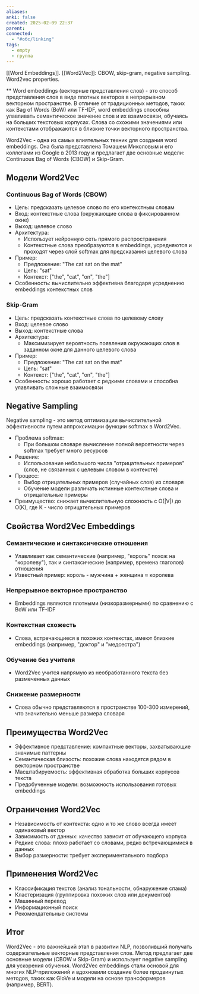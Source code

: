 ```yaml
---
aliases: 
anki: false
created: 2025-02-09 22:37
parent: 
connected:
  - "#обс/linking"
tags:
  - empty
  - группа
---
```

[[Word Embeddings]]. [[Word2Vec]]: CBOW, skip-gram, negative sampling. Word2vec properties.

**
Word embeddings (векторные представления слов) - это способ представления слов в виде плотных векторов в непрерывном векторном пространстве. В отличие от традиционных методов, таких как Bag of Words (BoW) или TF-IDF, word embeddings способны улавливать семантическое значение слов и их взаимосвязи, обучаясь на больших текстовых корпусах. Слова со схожими значениями или контекстами отображаются в близкие точки векторного пространства.

Word2Vec - одна из самых влиятельных техник для создания word embeddings. Она была представлена Томашем Миколовым и его коллегами из Google в 2013 году и предлагает две основные модели: Continuous Bag of Words (CBOW) и Skip-Gram.

## Модели Word2Vec

### Continuous Bag of Words (CBOW)

- Цель: предсказать целевое слово по его контекстным словам
- Вход: контекстные слова (окружающие слова в фиксированном окне)
- Выход: целевое слово
- Архитектура:
  - Использует нейронную сеть прямого распространения
  - Контекстные слова преобразуются в embeddings, усредняются и проходят через слой softmax для предсказания целевого слова
- Пример:
  - Предложение: "The cat sat on the mat"
  - Цель: "sat"
  - Контекст: ["the", "cat", "on", "the"]
- Особенность: вычислительно эффективна благодаря усреднению embeddings контекстных слов

### Skip-Gram

- Цель: предсказать контекстные слова по целевому слову
- Вход: целевое слово
- Выход: контекстные слова
- Архитектура:
  - Максимизирует вероятность появления окружающих слов в заданном окне для данного целевого слова
- Пример:
  - Предложение: "The cat sat on the mat"
  - Цель: "sat"
  - Контекст: ["the", "cat", "on", "the"]
- Особенность: хорошо работает с редкими словами и способна улавливать сложные взаимосвязи

## Negative Sampling

Negative sampling - это метод оптимизации вычислительной эффективности путем аппроксимации функции softmax в Word2Vec.

- Проблема softmax:
  - При большом словаре вычисление полной вероятности через softmax требует много ресурсов
- Решение:
  - Использование небольшого числа "отрицательных примеров" (слов, не связанных с целевым словом в контексте)
- Процесс:
  - Выбор отрицательных примеров (случайных слов) из словаря
  - Обучение модели различать истинные контекстные слова и отрицательные примеры
- Преимущество: снижает вычислительную сложность с O(|V|) до O(K), где K - число отрицательных примеров

## Свойства Word2Vec Embeddings

### Семантические и синтаксические отношения
- Улавливает как семантические (например, "король" похож на "королеву"), так и синтаксические (например, времена глаголов) отношения
- Известный пример: король - мужчина + женщина ≈ королева

### Непрерывное векторное пространство
- Embeddings являются плотными (низкоразмерными) по сравнению с BoW или TF-IDF

### Контекстная схожесть
- Слова, встречающиеся в похожих контекстах, имеют близкие embeddings (например, "доктор" и "медсестра")

### Обучение без учителя
- Word2Vec учится напрямую из необработанного текста без размеченных данных

### Снижение размерности
- Слова обычно представляются в пространстве 100-300 измерений, что значительно меньше размера словаря

## Преимущества Word2Vec

- Эффективное представление: компактные векторы, захватывающие значимые паттерны
- Семантическая близость: похожие слова находятся рядом в векторном пространстве
- Масштабируемость: эффективная обработка больших корпусов текста
- Предобученные модели: возможность использования готовых embeddings

## Ограничения Word2Vec

- Независимость от контекста: одно и то же слово всегда имеет одинаковый вектор
- Зависимость от данных: качество зависит от обучающего корпуса
- Редкие слова: плохо работает со словами, редко встречающимися в данных
- Выбор размерности: требует экспериментального подбора

## Применения Word2Vec

- Классификация текстов (анализ тональности, обнаружение спама)
- Кластеризация (группировка похожих слов или документов)
- Машинный перевод
- Информационный поиск
- Рекомендательные системы

## Итог

Word2Vec - это важнейший этап в развитии NLP, позволивший получать содержательные векторные представления слов. Метод предлагает две основные модели (CBOW и Skip-Gram) и использует negative sampling для ускорения обучения. Word2Vec embeddings стали основой для многих NLP-приложений и вдохновили создание более продвинутых методов, таких как GloVe и модели на основе трансформеров (например, BERT).